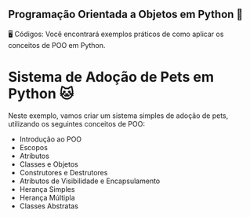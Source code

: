 ## Programação Orientada a Objetos em Python 🐍

🖥️ Códigos: Você encontrará exemplos práticos de como aplicar os conceitos de POO em Python.

# Sistema de Adoção de Pets em Python 🐱

Neste exemplo, vamos criar um sistema simples de adoção de pets, utilizando os seguintes conceitos de POO:

* Introdução ao POO
* Escopos
* Atributos
* Classes e Objetos
* Construtores e Destrutores
* Atributos de Visibilidade e Encapsulamento
* Herança Simples
* Herança Múltipla
* Classes Abstratas